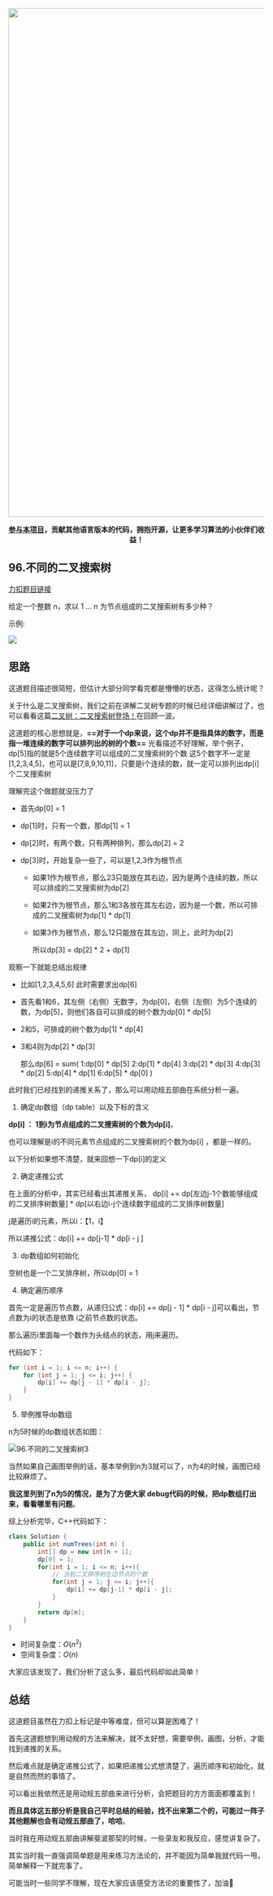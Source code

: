 <p align="center">
<a href="https://mp.weixin.qq.com/s/QVF6upVMSbgvZy8lHZS3CQ" target="_blank">
  <img src="https://code-thinking-1253855093.file.myqcloud.com/pics/20210924105952.png" width="1000"/>
</a>
<p align="center"><strong><a href="https://mp.weixin.qq.com/s/tqCxrMEU-ajQumL1i8im9A">参与本项目</a>，贡献其他语言版本的代码，拥抱开源，让更多学习算法的小伙伴们收益！</strong></p>

## 96.不同的二叉搜索树

[力扣题目链接](https://leetcode-cn.com/problems/unique-binary-search-trees/)

给定一个整数 n，求以 1 ... n 为节点组成的二叉搜索树有多少种？

示例:

![](https://img-blog.csdnimg.cn/20210113161941835.png)

## 思路

这道题目描述很简短，但估计大部分同学看完都是懵懵的状态，这得怎么统计呢？

关于什么是二叉搜索树，我们之前在讲解二叉树专题的时候已经详细讲解过了，也可以看看这篇[二叉树：二叉搜索树登场！](https://programmercarl.com/0700.二叉搜索树中的搜索.html)在回顾一波。

这道题的核心思想就是，**==对于一个dp来说，这个dp并不是指具体的数字，而是指一堆连续的数字可以排列出的树的个数==**
光看描述不好理解，举个例子，dp[5]指的就是5个连续数字可以组成的二叉搜索树的个数
这5个数字不一定是[1,2,3,4,5]，也可以是[7,8,9,10,11]，只要是i个连续的数，就一定可以排列出dp[i]个二叉搜索树

理解完这个做题就没压力了

- 首先dp[0] = 1

- dp[1]时，只有一个数，那dp[1] = 1

- dp[2]时，有两个数，只有两种排列，那么dp[2] = 2

- dp[3]时，开始复杂一些了，可以是1,2,3作为根节点

  - 如果1作为根节点，那么23只能放在其右边，因为是两个连续的数，所以可以排成的二叉搜索树为dp[2]

  - 如果2作为根节点，那么1和3各放在其左右边，因为是一个数，所以可排成的二叉搜索树为dp[1] * dp[1]

  - 如果3作为根节点，那么12只能放在其左边，同上，此时为dp[2]

    所以dp[3] = dp[2] * 2 + dp[1]

观察一下就能总结出规律

- 比如[1,2,3,4,5,6] 此时需要求出dp[6]

- 首先看1和6，其左侧（右侧）无数字，为dp[0]，右侧（左侧）为5个连续的数，为dp[5]，则他们各自可以排成的树个数为dp[0] * dp[5]

- 2和5，可排成的树个数为dp[1] * dp[4]

- 3和4则为dp[2] * dp[3]

  那么dp[6] = sum(
  1:dp[0] * dp[5]
  2:dp[1] * dp[4]
  3:dp[2] * dp[3]
  4:dp[3] * dp[2]
  5:dp[4] * dp[1]
  6:dp[5] * dp[0]
  )




此时我们已经找到的递推关系了，那么可以用动规五部曲在系统分析一遍。

1. 确定dp数组（dp table）以及下标的含义

**dp[i] ： 1到i为节点组成的二叉搜索树的个数为dp[i]**。

也可以理解是i的不同元素节点组成的二叉搜索树的个数为dp[i] ，都是一样的。

以下分析如果想不清楚，就来回想一下dp[i]的定义

2. 确定递推公式

在上面的分析中，其实已经看出其递推关系， dp[i] += dp[左边j-1个数能够组成的二叉排序树数量] * dp[以右边i-j个连续数字组成的二叉排序树数量]

j是遍历i的元素，所以i：【1，i】

所以递推公式：dp[i] += dp[j-1] * dp[i - j ]

3. dp数组如何初始化

空树也是一个二叉排序树，所以dp[0] = 1

4. 确定遍历顺序

首先一定是遍历节点数，从递归公式：dp[i] += dp[j - 1] * dp[i - j]可以看出，节点数为i的状态是依靠 i之前节点数的状态。

那么遍历i里面每一个数作为头结点的状态，用j来遍历。

代码如下：

```CPP
for (int i = 1; i <= n; i++) {
    for (int j = 1; j <= i; j++) {
        dp[i] += dp[j - 1] * dp[i - j];
    }
}
```

5. 举例推导dp数组

n为5时候的dp数组状态如图：

![96.不同的二叉搜索树3](https://img-blog.csdnimg.cn/20210107093253987.png)

当然如果自己画图举例的话，基本举例到n为3就可以了，n为4的时候，画图已经比较麻烦了。

**我这里列到了n为5的情况，是为了方便大家 debug代码的时候，把dp数组打出来，看看哪里有问题**。

综上分析完毕，C++代码如下：

```java
class Solution {
    public int numTrees(int n) {
        int[] dp = new int[n + 1];
        dp[0] = 1;
        for(int i = 1; i <= n; i++){
            // 当前二叉排序树左边节点的个数
            for(int j = 1; j <= i; j++){
                dp[i] += dp[j-1] * dp[i - j];
            }
        }
        return dp[n];
    }
}
```

* 时间复杂度：$O(n^2)$
* 空间复杂度：$O(n)$

大家应该发现了，我们分析了这么多，最后代码却如此简单！

## 总结

这道题目虽然在力扣上标记是中等难度，但可以算是困难了！

首先这道题想到用动规的方法来解决，就不太好想，需要举例，画图，分析，才能找到递推的关系。

然后难点就是确定递推公式了，如果把递推公式想清楚了，遍历顺序和初始化，就是自然而然的事情了。

可以看出我依然还是用动规五部曲来进行分析，会把题目的方方面面都覆盖到！

**而且具体这五部分析是我自己平时总结的经验，找不出来第二个的，可能过一阵子 其他题解也会有动规五部曲了，哈哈**。

当时我在用动规五部曲讲解斐波那契的时候，一些录友和我反应，感觉讲复杂了。

其实当时我一直强调简单题是用来练习方法论的，并不能因为简单我就代码一甩，简单解释一下就完事了。

可能当时一些同学不理解，现在大家应该感受方法论的重要性了，加油💪




